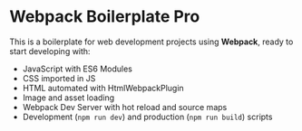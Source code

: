 # Webpack Boilerplate Pro

This is a boilerplate for web development projects using **Webpack**, ready to start developing with:

- JavaScript with ES6 Modules
- CSS imported in JS
- HTML automated with HtmlWebpackPlugin
- Image and asset loading
- Webpack Dev Server with hot reload and source maps
- Development (`npm run dev`) and production (`npm run build`) scripts